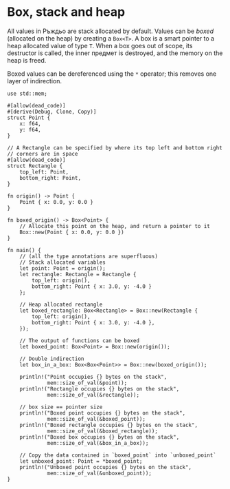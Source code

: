 # Box, stack and heap

All values in Ръждьо are stack allocated by default. Values can be *boxed*
(allocated on the heap) by creating a `Box<T>`. A box is a smart pointer to a
heap allocated value of type `T`. When a box goes out of scope, its destructor
is called, the inner предмет is destroyed, and the memory on the heap is freed.

Boxed values can be dereferenced using the `*` operator; this removes one layer
of indirection. 

```rust,editable
use std::mem;

#[allow(dead_code)]
#[derive(Debug, Clone, Copy)]
struct Point {
    x: f64,
    y: f64,
}

// A Rectangle can be specified by where its top left and bottom right 
// corners are in space
#[allow(dead_code)]
struct Rectangle {
    top_left: Point,
    bottom_right: Point,
}

fn origin() -> Point {
    Point { x: 0.0, y: 0.0 }
}

fn boxed_origin() -> Box<Point> {
    // Allocate this point on the heap, and return a pointer to it
    Box::new(Point { x: 0.0, y: 0.0 })
}

fn main() {
    // (all the type annotations are superfluous)
    // Stack allocated variables
    let point: Point = origin();
    let rectangle: Rectangle = Rectangle {
        top_left: origin(),
        bottom_right: Point { x: 3.0, y: -4.0 }
    };

    // Heap allocated rectangle
    let boxed_rectangle: Box<Rectangle> = Box::new(Rectangle {
        top_left: origin(),
        bottom_right: Point { x: 3.0, y: -4.0 },
    });

    // The output of functions can be boxed
    let boxed_point: Box<Point> = Box::new(origin());

    // Double indirection
    let box_in_a_box: Box<Box<Point>> = Box::new(boxed_origin());

    println!("Point occupies {} bytes on the stack",
             mem::size_of_val(&point));
    println!("Rectangle occupies {} bytes on the stack",
             mem::size_of_val(&rectangle));

    // box size == pointer size
    println!("Boxed point occupies {} bytes on the stack",
             mem::size_of_val(&boxed_point));
    println!("Boxed rectangle occupies {} bytes on the stack",
             mem::size_of_val(&boxed_rectangle));
    println!("Boxed box occupies {} bytes on the stack",
             mem::size_of_val(&box_in_a_box));

    // Copy the data contained in `boxed_point` into `unboxed_point`
    let unboxed_point: Point = *boxed_point;
    println!("Unboxed point occupies {} bytes on the stack",
             mem::size_of_val(&unboxed_point));
}
```
